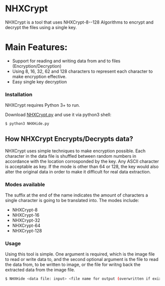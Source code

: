 # NHXCrypt
NHXCrypt is a tool that uses NHXCrypt-8--128 Algorithms to encrypt and decrypt the files using a single key.

  
# Main Features:

  - Support for reading and writing data from and to files (Encryption/Decryption)
  - Using 8, 16, 32, 62 and 128 characters to represent each character to make encryption effective.
  - Easy single key decryption

### Installation

NHXCrypt requires Python 3+ to run.

Download [NHXCrypt.py] and use it via python3 shell:

```sh
$ python3 NHXHide.py
```
## How NHXCrypt Encrypts/Decrypts data?

 NHXCrypt uses simple techniques to make encryption possible. Each character in the data file is shuffled between random numbers in accordance with the location corrosponded by the key. Any ASCII character is acceptable as key. If the mode is other than 64 or 128, the key would also alter the original data in order to make it difficult for real data extraction.

### Modes available

The suffix at the end of the name indicates the amount of characters a single character is going to be translated into. The modes include:

* NHXCrypt-8
* NHXCrypt-16
* NHXCrypt-32
* NHXCrypt-64
* NHXCrypt-128

### Usage

Using this tool is simple. One argument is required, which is the image file to read or write data to, and the second optional argument is the file to read the data from, to be written to image, or the file for writng back the extracted data from the image file.

```sh
$ NHXHide <data file: input> <file name for output (overwritten if exixts)>
```

[NHXCrypt.py]: <https://github.com/chmuhammadsohaib/NHXCrypt/blob/master/NHXCrypt.py>
